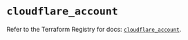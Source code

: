 # `cloudflare_account`

Refer to the Terraform Registry for docs: [`cloudflare_account`](https://registry.terraform.io/providers/cloudflare/cloudflare/5.6.0/docs/resources/account).
